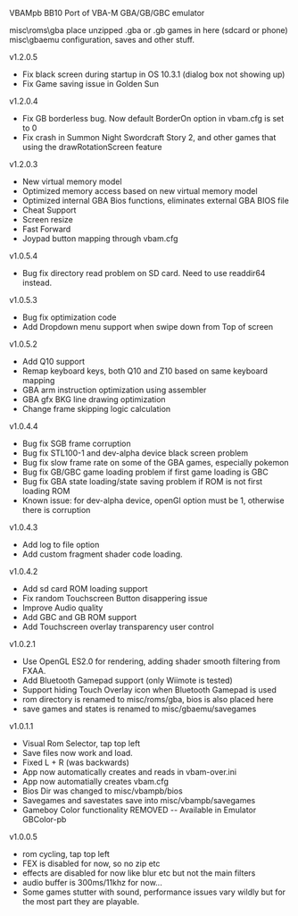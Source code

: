 VBAMpb BB10 Port of VBA-M GBA/GB/GBC emulator

misc\roms\gba        place unzipped .gba or .gb games in here (sdcard or phone)
misc\gbaemu          configuration, saves and other stuff.

v1.2.0.5

- Fix black screen during startup in OS 10.3.1 (dialog box not showing up)
- Fix Game saving issue in Golden Sun

v1.2.0.4

- Fix GB borderless bug. Now default BorderOn option in vbam.cfg is set to 0
- Fix crash in Summon Night Swordcraft Story 2, and other games that using the drawRotationScreen feature

v1.2.0.3

- New virtual memory model
- Optimized memory access based on new virtual memory model
- Optimized internal GBA Bios functions, eliminates external GBA BIOS file
- Cheat Support
- Screen resize
- Fast Forward
- Joypad button mapping through vbam.cfg

v1.0.5.4

- Bug fix directory read problem on SD card. Need to use readdir64 instead.

v1.0.5.3

- Bug fix optimization code
- Add Dropdown menu support when swipe down from Top of screen

v1.0.5.2

- Add Q10 support
- Remap keyboard keys, both Q10 and Z10 based on same keyboard mapping
- GBA arm instruction optimization using assembler
- GBA gfx BKG line drawing optimization
- Change frame skipping logic calculation

v1.0.4.4

- Bug fix SGB frame corruption
- Bug fix STL100-1 and dev-alpha device black screen problem
- Bug fix slow frame rate on some of the GBA games, especially pokemon
- Bug fix GB/GBC game loading problem if first game loading is GBC
- Bug fix GBA state loading/state saving problem if ROM is not first loading ROM
- Known issue: for dev-alpha device, openGl option must be 1, otherwise there is corruption

v1.0.4.3

- Add log to file option
- Add custom fragment shader code loading.

v1.0.4.2

- Add sd card ROM loading support
- Fix random Touchscreen Button disappering issue
- Improve Audio quality
- Add GBC and GB ROM support
- Add Touchscreen overlay transparency user control


v1.0.2.1

- Use OpenGL ES2.0 for rendering, adding shader smooth filtering from FXAA.
- Add Bluetooth Gamepad support (only Wiimote is tested)
- Support hiding Touch Overlay icon when Bluetooth Gamepad is used
- rom directory is renamed to misc/roms/gba, bios is also placed here
- save games and states is renamed to misc/gbaemu/savegames

v1.0.1.1

- Visual Rom Selector, tap top left
- Save files now work and load.
- Fixed L + R (was backwards)
- App now automatically creates and reads in vbam-over.ini
- App now automatially creates vbam.cfg
- Bios Dir was changed to misc/vbampb/bios
- Savegames and savestates save into misc/vbampb/savegames
- Gameboy Color functionality REMOVED -- Available in Emulator GBColor-pb


v1.0.0.5

- rom cycling, tap top left
- FEX is disabled for now, so no zip etc
- effects are disabled for now like blur etc but not the main filters 
- audio buffer is 300ms/11khz for now... 
- Some games stutter with sound, performance issues vary wildly but for
  the most part they are playable.
